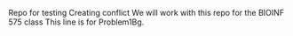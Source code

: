 Repo for testing
Creating conflict
We will work with this repo for the BIOINF 575 class
This line is for Problem1Bg.
